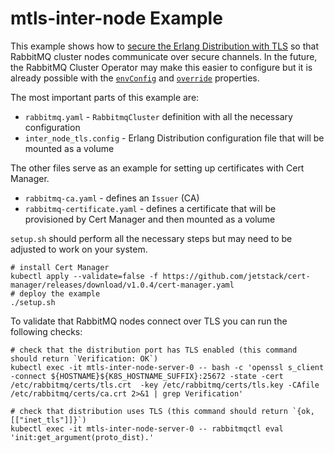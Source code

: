 # mtls-inter-node Example

This example shows how to [secure the Erlang Distribution with TLS](https://www.rabbitmq.com/clustering-ssl.html) so that RabbitMQ cluster nodes communicate over secure channels.
In the future, the RabbitMQ Cluster Operator may make this easier to configure but it is already possible with the [`envConfig`](https://www.rabbitmq.com/kubernetes/operator/using-operator.html#env-config) and [`override`](https://www.rabbitmq.com/kubernetes/operator/using-operator.html#override) properties.

The most important parts of this example are:

* `rabbitmq.yaml` - `RabbitmqCluster` definition with all the necessary configuration
* `inter_node_tls.config` - Erlang Distribution configuration file that will be mounted as a volume

The other files serve as an example for setting up certificates with Cert Manager.

* `rabbitmq-ca.yaml` - defines an `Issuer` (CA)
* `rabbitmq-certificate.yaml` - defines a certificate that will be provisioned by Cert Manager and then mounted as a volume

`setup.sh` should perform all the necessary steps but may need to be adjusted to work on your system.

```shell
# install Cert Manager
kubectl apply --validate=false -f https://github.com/jetstack/cert-manager/releases/download/v1.0.4/cert-manager.yaml
# deploy the example
./setup.sh
```

To validate that RabbitMQ nodes connect over TLS you can run the following checks:

```shell
# check that the distribution port has TLS enabled (this command should return `Verification: OK`)
kubectl exec -it mtls-inter-node-server-0 -- bash -c 'openssl s_client -connect ${HOSTNAME}${K8S_HOSTNAME_SUFFIX}:25672 -state -cert /etc/rabbitmq/certs/tls.crt  -key /etc/rabbitmq/certs/tls.key -CAfile /etc/rabbitmq/certs/ca.crt 2>&1 | grep Verification'

# check that distribution uses TLS (this command should return `{ok,[["inet_tls"]]}`)
kubectl exec -it mtls-inter-node-server-0 -- rabbitmqctl eval 'init:get_argument(proto_dist).'
```
